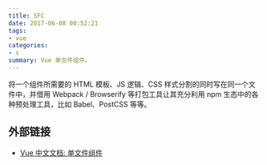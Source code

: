 ```yaml
---
title: SFC
date: 2017-06-08 00:52:21
tags:
- vue
categories: 
- s
summary: Vue 单文件组件。
---
```

将一个组件所需要的 HTML 模板、JS 逻辑、CSS 样式分割的同时写在同一个文件中，并借用 Webpack / Browserify 等打包工具让其充分利用 npm 生态中的各种预处理工具，比如 Babel、PostCSS 等等。

## 外部链接

- [Vue 中文文档: 单文件组件](https://cn.vuejs.org/v2/guide/single-file-components.html)